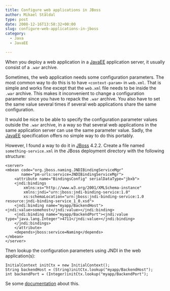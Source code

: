 ```yaml
---
title: Configure web applications in JBoss
author: Mikael Ståldal
type: post
date: 2008-12-16T13:58:32+00:00
slug: configure-web-applications-in-jboss
category:
  - Java
  - JavaEE

---
```

When you deploy a web application in a [JavaEE][1] application server, it usually consist of a `.war` archive. 

Sometimes, the web application needs some configuration parameters. The most common way to do this is to have `<context-param>` in `web.xml`. That is simple and works fine except that the `web.xml` file needs to be inside the `.war` archive. This makes it inconvenient to change a configuration parameter since you have to repack the `.war` archive. You also have to set the same value several times if several web applications share the same configuration.

It would be nice to be able to specify the configuration parameter values outside the `.war` archive, in a way so that several web applications in the same application server can use the same parameter value. Sadly, the [JavaEE][1] specification offers no simple way to do this portably.

However, I found a way to do it in [JBoss][2] 4.2.2. Create a file named `something-service.xml` in the JBoss deployment directory with the following structure:

```
<server>
<mbean code="org.jboss.naming.JNDIBindingServiceMgr"
       name="pm-urls:service=JNDIBindingServiceMgr">
    <attribute name="BindingsConfig" serialDataType="jbxb">
    <jndi:bindings
        xmlns:xs="http://www.w3.org/2001/XMLSchema-instance"
        xmlns:jndi="urn:jboss:jndi-binding-service:1.0"
        xs:schemaLocation="urn:jboss:jndi-binding-service:1.0 resource:jndi-binding-service_1_0.xsd">
    <jndi:binding name="myapp/BackendHost"><jndi:value>somehost</jndi:value></jndi:binding>
    <jndi:binding name="myapp/BackendPort"><jndi:value type="java.lang.Integer">4711</jndi:value></jndi:binding>
    </jndi:bindings>
    </attribute>
    <depends>jboss:service=Naming</depends>
</mbean>
</server> 

```

Then lookup the configuration parameters using JNDI in the web application(s):

```
InitialContext initCtx = new InitialContext();
String backendHost = (String)initCtx.lookup("myapp/BackendHost");
int backendPort = (Integer)initCtx.lookup("myapp/BackendPort");
```

Se some [documentation][3] about this.

 [1]: http://java.sun.com/javaee/
 [2]: http://www.jboss.org/
 [3]: http://www.redhat.com/docs/manuals/jboss/jboss-eap-4.2/doc/Server_Configuration_Guide/Additional_Naming_MBeans-JNDI_Binding_Manager.html
